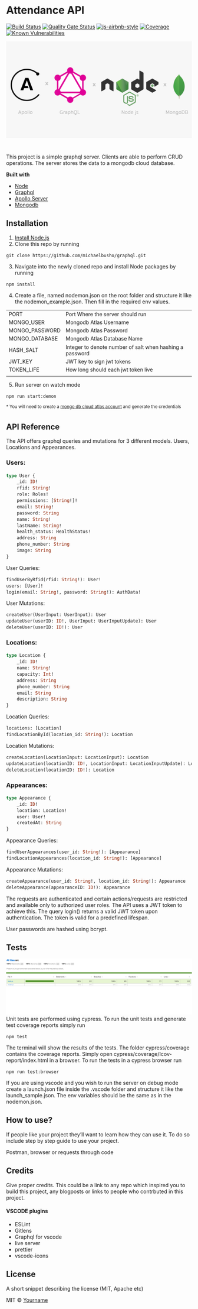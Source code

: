 # Attendance API

[![Build Status](https://img.shields.io/circleci/build/github/michaelbusho/graphql)](https://img.shields.io/circleci/build/github/michaelbusho/graphql)
[![Quality Gate Status](https://sonarcloud.io/api/project_badges/measure?project=michaelbusho_graphql&metric=alert_status)](https://sonarcloud.io/dashboard?id=michaelbusho_graphql)
[![js-airbnb-style](https://img.shields.io/badge/code%20style-airbnb-blue)](https://github.com/airbnb/javascript)
[![Coverage](https://sonarcloud.io/api/project_badges/measure?project=michaelbusho_graphql&metric=coverage)](https://sonarcloud.io/dashboard?id=michaelbusho_graphql)
[![Known Vulnerabilities](https://snyk.io/test/github/michaelbusho/graphql/badge.svg)](https://snyk.io/test/github/michaelbusho/graphql)

![Cover Image](./resources/cover_image.png)

#

This project is a simple graphql server. Clients are able to perform CRUD operations. The server stores the data to a mongodb cloud database.

<b>Built with</b>

- [Node](https://nodejs.org/en/)
- [Graphql](https://graphql.org/)
- [Apollo Server](https://www.apollographql.com/)
- [Mongodb](https://www.mongodb.com/)

## Installation

1. [Install Node.js](https://nodejs.org/en/download/)
2. Clone this repo by running

```
git clone https://github.com/michaelbusho/graphql.git
```

3. Navigate into the newly cloned repo and install Node packages by running

```
npm install
```

4. Create a file, named nodemon.json on the root folder and structure it like the nodemon_example.json. Then fill in the required env values.

|                |                                                          |
| -------------- | -------------------------------------------------------- |
| PORT           | Port Where the server should run                         |
| MONGO_USER     | Mongodb Atlas Username                                   |
| MONGO_PASSWORD | Mongodb Atlas Password                                   |
| MONGO_DATABASE | Mongodb Atlas Database Name                              |
| HASH_SALT      | Integer to denote number of salt when hashing a password |
| JWT_KEY        | JWT key to sign jwt tokens                               |
| TOKEN_LIFE     | How long should each jwt token live                      |
|                |                                                          |

5. Run server on watch mode

```
npm run start:demon
```

<sup>\* You will need to create a [mongo db cloud atlas account](https://www.mongodb.com/cloud/atlas) and generate the credentials</sup>

## API Reference

The API offers graphql queries and mutations for 3 different models. Users, Locations and Appearances.

### Users:

```graphql
type User {
	_id: ID!
	rfid: String!
	role: Roles!
	permissions: [String!]!
	email: String!
	password: String
	name: String!
	lastName: String!
	health_status: HealthStatus!
	address: String
	phone_number: String
	image: String
}
```

User Queries:

```graphql
findUserByRfid(rfid: String!): User!
users: [User]!
login(email: String!, password: String!): AuthData!
```

User Mutations:

```graphql
createUser(UserInput: UserInput): User
updateUser(userID: ID!, UserInput: UserInputUpdate): User
deleteUser(userID: ID!): User
```

### Locations:

```graphql
type Location {
	_id: ID!
	name: String!
	capacity: Int!
	address: String
	phone_number: String
	email: String
	description: String
}
```

Location Queries:

```graphql
locations: [Location]
findLocationById(location_id: String!): Location
```

Location Mutations:

```graphql
createLocation(LocationInput: LocationInput): Location
updateLocation(locationID: ID!, LocationInput: LocationInputUpdate): Location
deleteLocation(locationID: ID!): Location
```

### Appearances:

```graphql
type Appearance {
	_id: ID!
	location: Location!
	user: User!
	createdAt: String
}
```

Appearance Queries:

```graphql
findUserAppearances(user_id: String!): [Appearance]
findLocationAppearances(location_id: String!): [Appearance]
```

Appearance Mutations:

```graphql
createAppearance(user_id: String!, location_id: String!): Appearance
deleteAppearance(appearanceID: ID!): Appearance
```

The requests are authenticated and certain actions/requests are restricted and available only to authorized user roles. The API uses a JWT token to achieve this. The query login() returns a valid JWT token upon authentication. The token is valid for a predefined lifespan.

User passwords are hashed using bcrypt.

## Tests

![Coverage Image](./resources/coverage_image.png)
Unit tests are performed using cypress. To run the unit tests and generate test coverage reports simply run

```
npm test
```

The terminal will show the results of the tests. The folder cypress/coverage contains the coverage reports. Simply open cypress/coverage/Icov-report/index.html in a browser. To run the tests in a cypress browser run

```
npm run test:browser
```

If you are using vscode and you wish to run the server on debug mode create a launch.json file inside the .vscode folder and structure it like the launch_sample.json. The env variables should be the same as in the nodemon.json.

## How to use?

If people like your project they’ll want to learn how they can use it. To do so include step by step guide to use your project.

Postman, browser or requests through code

## Credits

Give proper credits. This could be a link to any repo which inspired you to build this project, any blogposts or links to people who contrbuted in this project.

#### VSCODE plugins

- ESLint
- Gitlens
- Graphql for vscode
- live server
- prettier
- vscode-icons

## License

A short snippet describing the license (MIT, Apache etc)

MIT © [Yourname]()
